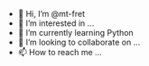 - 👋 Hi, I’m @mt-fret
- 👀 I’m interested in ...
- 🌱 I’m currently learning Python
- 💞️ I’m looking to collaborate on ...
- 📫 How to reach me ...

<!---
mt-fret/mt-fret is a ✨ special ✨ repository because its `README.md` (this file) appears on your GitHub profile.
You can click the Preview link to take a look at your changes.
--->
